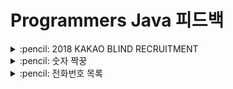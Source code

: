 # Programmers Java 피드백

<details>
<summary> :pencil: 2018 KAKAO BLIND RECRUITMENT </summary>
<div markdown="1">

## [1차] 비밀지도

```java
class Solution {
    public String[] solution(int n, int[] arr1, int[] arr2) {
        String[] answer = new String[n];
        long plus = 0;
        int len = 0;
        String blank = " ";
        for(int i = 0; i < n; i++) {
            plus = Long.parseLong(Integer.toBinaryString(arr1[i])) + Long.parseLong(Integer.toBinaryString(arr2[i]));
            answer[i] = "";
            len = (int)(Math.log10(plus)+1);
            for(int j = 0; j < len; j++){
                if(plus % 10 == 0){
                    answer[i] = " " + answer[i];
                }
                else {
                    answer[i] = "#"+ answer[i];
                }
                plus = plus / 10;
            }
            if(len != n) {
                answer[i] = blank.repeat(n - len) + answer[i];
            }
        }
        return answer;
    }
}
```

### 풀이과정

- 10진수를 2진수로 변경한 값을 int 형태로 변환하여 더한 값을 plus 변수에 담아줌
- plus 값을 int로 설정했을 경우 런타임 에러가 발생하여 long 으로 변경함
- 원래 문자 보다 길이가 작을 경우 작은 만큼 앞에 0을 채워줌

### 다른 사람 풀이

```java
class Solution {
    public String[] solution(int n, int[] arr1, int[] arr2){
        Stirng[] result = new String[n];
        for(int i = 0; i < n; i++) {
            result[i] = Integer.toBinaryString(arr1[i] | arr2[i]);
        }

        for(int i = 0; i < n; i++) {
            result[i] = String.format("%" + n + "s", result[i]);
            result[i] = result[i].replaceAll("1", "#");
            result[i] = result[i].replaceAll("0", " ");
        }

        return result;
    }
}
```

### 풀이과정

- arr1 과 arr2를 비트 논리 연산자 or를 이용
  - or 연산자: 두 값 중 하나라도 1이면 1, 두 값 모두 1이면 0으로 처리
- String.format() 를 이용하여 n개의 자릿수, 즉 5만큼 문자열을 담는데, 부족하면 0으로 자릿수를 채워줌
</div>
</details>

<details>
<summary> :pencil: 숫자 짝꿍 </summary>
<div markdown="1">

## 숫자 짝꿍

### 1차 풀이 - 실패

- 런타임 에러 발생으로 실패
  ![numberResultImg](img/number.png)

```java
class Solution {
    public String solution(String X, String Y) {
        String answer = "";
        long[] countX = new long[10];
        long[] countY = new long[10];
        long x = Long.parseLong(X);
        long y = Long.parseLong(Y);
        for(int i = 0; i < X.length(); i++){
            long k = x % 10;
            x = x / 10;
            countX[(int)k]++;
        }
        for(int i = 0; i < Y.length(); i++){
            long k = y % 10;
            y = y / 10;
            countY[(int)k]++;
        }
        for(int i = countX.length - 1; i >= 0; i--){
            if(countX[i] == 0 || countY[i] == 0) continue;
            if(countX[i] > 0 && countY[i] > 0) {
                if(i == 0){
                    answer += String.valueOf(i);
                }
                else{
                    int a = Math.min((int)countX[i], (int)countY[i]);
                    answer += String.valueOf(i).repeat(a);
                }
            }
        }
        if(answer == ""){
            answer += "-1";
        }

        return answer;
    }
}
```

- for문을 줄여 문제를 해결하려고 하였지만, 해결되지 않음
- 다른 방법으로 StringBuilder를 사용하여 문제를 해결함

### 최종 풀이

```java
class Solution {
    public String solution(String X, String Y) {
        StringBuilder answer = new StringBuilder();
        int[] countX = new int[10];
        int[] countY = new int[10];

        countNum(X, countX);
        countNum(Y, countY);

        for(int i = countX.length - 1; i >= 0; i--){
            while(countX[i] >= 1 && countY[i] >= 1) {
                countX[i]--;
                countY[i]--;
                answer.append(i);
            }
        }
        if(answer.toString().equals("")){
            return "-1";
        }else if(answer.toString().startsWith("0")){
            return "0";
        }else{
            return answer.toString();
        }
    }

    private void countNum(String str, int[] arr){
        for(int i = 0; i< str.length(); i++){
            int index = str.charAt(i) - '0';
            arr[index]++;
        }
    }
}
```

</div>
</details>

<details>
<summary> :pencil: 전화번호 목록 </summary>
<div markdown="1">

## 전화번호 목록

### 1차 풀이 - 실패

```java
import java.util.Arrays;
import java.util.HashSet;

class Solution {
    public boolean solution(String[] phone_book) {
        boolean answer = true;
        Arrays.sort(phone_book);
        for(int i = 0; i < phone_book.length - 1; i++) {
            if(phone_book[i].equals(phone_book[i+1].substring(0, phone_book[i].length()))) {
                answer = false;
                break;
            }
        }

        return answer;
    }
}
```

- 런타임 에러 발생

  ![전화번호목록_1차시도](https://user-images.githubusercontent.com/81922587/217159677-419ba39e-e582-41c2-8e6d-d92223a64cea.png)

  - 배열에서 탐색하여 오류가 발생하는 것 같음
  - 배열을 사용하지 않고 map으로 탐색하여 문제를 해결하고자 함

## 2차 풀이 - 성공

```java
import java.util.Map;
import java.util.HashMap;

class Solution {
    public boolean solution(String[] phone_book) {
        boolean answer = true;
        Map<String, Integer> map = new HashMap<>();
        for(String s: phone_book) map.put(s, 1);

        for(String s: phone_book) {
            for(int i = 1; i < s.length(); i++) {
                if(map.containsKey(s.substring(0,i))) return answer = false;
            }
        }

        return answer;
    }
}
```

</div>
</details>
